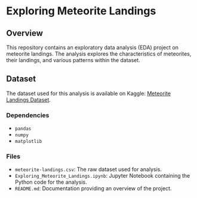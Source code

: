 # Exploring Meteorite Landings

## Overview

This repository contains an exploratory data analysis (EDA) project on meteorite landings. The analysis explores the characteristics of meteorites, their landings, and various patterns within the dataset.

## Dataset

The dataset used for this analysis is available on Kaggle: [Meteorite Landings Dataset](https://www.kaggle.com/codeviper/meteorites).

### Dependencies

- `pandas`
- `numpy`
- `matplotlib`

### Files

- `meteorite-landings.csv`: The raw dataset used for analysis.
- `Exploring_Meteorite_Landings.ipynb`: Jupyter Notebook containing the Python code for the analysis.
- `README.md`: Documentation providing an overview of the project.
